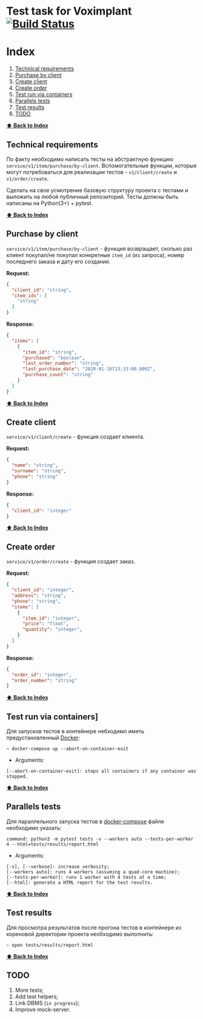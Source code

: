 # Test task for Voximplant [![Build Status](https://travis-ci.org/vamotest/voximplant)](https://travis-ci.org/vamotest/voximplant)

# Index
1. [Technical requirements](#technical-requirements)
2. [Purchase by client](#purchase-by-client)
3. [Create client](#create-client)
4. [Create order](#create-order)
5. [Test run via containers](#test-run-via-containers)
6. [Parallels tests](pytest-parallel)
7. [Test results](#pytest-html)
8. [TODO](#todo)

**[⬆ Back to Index](#index)**
## Technical requirements
По факту необходимо написать тесты на абстрактную функцию 
`service/v1/item/purchase/by-client`. Вспомогательные функции, 
которые могут потребоваться для реализации тестов - 
`v1/client/create` и `v1/order/create`.

Сделать на свое усмотрение базовую структуру проекта с тестами и выложить 
на любой публичный репозиторий. 
Тесты должны быть написаны на Python(3+) + pytest. 


**[⬆ Back to Index](#index)**
## Purchase by client
`service/v1/item/purchase/by-client` - функция возвращает, сколько раз клиент 
покупал/не покупал конкретные `item_id` (из запроса), номер последнего 
заказа и дату его создания.

**Request:**
```json
{
  "client_id": "string",
  "item_ids": [
    "string"
  ]
}
```

**Response:**
```json
{
  "items": [
    {
      "item_id": "string",
      "purchased": "boolean",
      "last_order_number": "string",
      "last_purchase_date": "2020-01-16T13:33:00.000Z",
      "purchase_count": "string"
    }
  ]
}
```

**[⬆ Back to Index](#index)**
## Create client
`service/v1/client/create` - функция создает клиента.

**Request:**
```json
{
  "name": "string",
  "surname": "string",
  "phone": "string"
}
```
**Response:**
```json
{
  "client_id": "integer"
}
```

**[⬆ Back to Index](#index)**
## Create order
`service/v1/order/create` - функция создает заказ.

**Request:**
```json
{
  "client_id": "integer",
  "address": "string",
  "phone": "string",
  "items": [
    {
      "item_id": "integer",
      "price": "float",
      "quantity": "integer",
    }
  ]
}
```

**Response:**
```json
{
  "order_id": "integer",
  "order_number": "string"
}
```




**[⬆ Back to Index](#index)**
## Test run via containers]
Для запусков тестов в контейнере небходимо иметь предустановленный [Docker](https://www.docker.com/get-started):
```shell script
~ docker-compose up --abort-on-container-exit
```
* Arguments:
```
[--abort-on-container-exit]: stops all containers if any container was stopped.
```


**[⬆ Back to Index](#index)**
## Parallels tests
Для параллельного запуска тестов в [docker-compose](https://github.com/vamotest/voximplant/blob/master/docker-compose.yml#L20) файле необходимо указать:
```shell script
command: python3 -m pytest tests -v --workers auto --tests-per-worker 4 --html=tests/results/report.html
```
* Arguments:
```
[-v], [--verbose]: increase verbosity;
[--workers auto]: runs 4 workers (assuming a quad-core machine);
[--tests-per-worker]: runs 1 worker with 4 tests at a time;
[--html]: generate a HTML report for the test results.
```


**[⬆ Back to Index](#index)**
## Test results
Для просмотра результатов после прогона тестов в контейнере из кореновой директории
проекта необходимо выполнить:
```shell script
~ open tests/results/report.html 
```

**[⬆ Back to Index](#index)**
## TODO
1. More tests;
2. Add test helpers;
3. Link DBMS (`in progress`);
4. Improve mock-server.